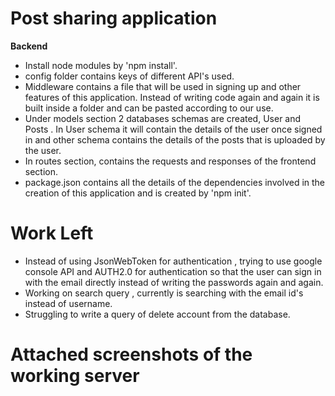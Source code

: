 # Post sharing application
**Backend**
* Install node modules by 'npm install'.
* config folder contains keys of different API's used.
* Middleware contains a file that will be used in signing up and other features of this application. Instead of writing code again and again it is built inside a folder and can be  pasted according to our use.
* Under models section 2 databases schemas are created, User and Posts . In User schema it will contain the details of the user once signed in and other schema contains the details of the posts that is uploaded by the user.
* In routes section, contains the requests and responses of the frontend section. 
* package.json contains all the details of the dependencies involved in the creation of this application and is created by 'npm init'.

# Work Left
* Instead of using JsonWebToken for authentication , trying to use google console API and AUTH2.0  for authentication so that the user can sign in with the email directly instead of writing the passwords again and again.
* Working on search query , currently is searching with the email id's instead of username.
* Struggling to write a query of delete account from the database.

# Attached screenshots of the working server





